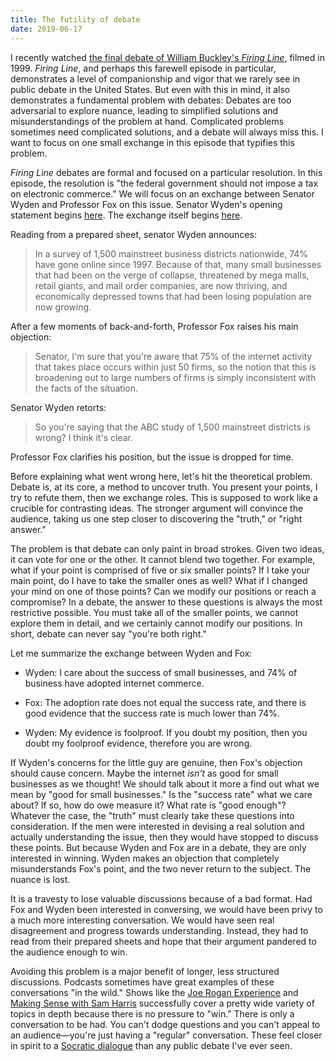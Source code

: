 ```yaml
---
title: The futility of debate
date: 2019-06-17
---
```


I recently watched [the final debate of William Buckley's *Firing
Line*](https://www.youtube.com/watch?v=DzLD7fGtjyg), filmed in 1999. *Firing
Line*, and perhaps this farewell episode in particular, demonstrates a level of
companionship and vigor that we rarely see in public debate in the United
States. But even with this in mind, it also demonstrates a fundamental problem
with debates: Debates are too adversarial to explore nuance, leading to
simplified solutions and misunderstandings of the problem at hand. Complicated
problems sometimes need complicated solutions, and a debate will always miss
this. I want to focus on one small exchange in this episode that typifies this
problem.

*Firing Line* debates are formal and focused on a particular resolution. In
this episode, the resolution is "the federal government should not impose a tax
on electronic commerce." We will focus on an exchange between Senator Wyden and
Professor Fox on this issue. Senator Wyden's opening statement begins
[here](https://www.youtube.com/watch?v=DzLD7fGtjyg&feature=youtu.be&t=2953).
The exchange itself begins [here](https://youtu.be/DzLD7fGtjyg?t=3174).

Reading from a prepared sheet, senator Wyden announces:

> In a survey of 1,500 mainstreet business districts nationwide, 74% have gone
> online since 1997. Because of that, many small businesses that had been on
> the verge of collapse, threatened by mega malls, retail giants, and mail
> order companies, are now thriving, and economically depressed towns that had
> been losing population are now growing.

After a few moments of back-and-forth, Professor Fox raises his main objection:

> Senator, I'm sure that you're aware that 75% of the internet activity that
> takes place occurs within just 50 firms, so the notion that this is
> broadening out to large numbers of firms is simply inconsistent with the
> facts of the situation.

Senator Wyden retorts:

> So you're saying that the ABC study of 1,500 mainstreet districts is wrong? I
> think it's clear.

Professor Fox clarifies his position, but the issue is dropped for time.

Before explaining what went wrong here, let's hit the theoretical problem.
Debate is, at its core, a method to uncover truth. You present your points,
I try to refute them, then we exchange roles. This is supposed to work like
a crucible for contrasting ideas. The stronger argument will convince the
audience, taking us one step closer to discovering the "truth," or "right
answer."

The problem is that debate can only paint in broad strokes. Given two ideas, it
can vote for one or the other. It cannot blend two together. For example, what
if your point is comprised of five or six smaller points? If I take your main
point, do I have to take the smaller ones as well? What if I changed your mind
on one of those points? Can we modify our positions or reach a compromise? In
a debate, the answer to these questions is always the most restrictive
possible. You must take all of the smaller points, we cannot explore them in
detail, and we certainly cannot modify our positions. In short, debate can
never say "you're both right."

Let me summarize the exchange between Wyden and Fox:

- Wyden: I care about the success of small businesses, and 74% of business have
  adopted internet commerce.

- Fox: The adoption rate does not equal the success rate, and there is good
  evidence that the success rate is much lower than 74%.

- Wyden: My evidence is foolproof. If you doubt my position, then you doubt my
  foolproof evidence, therefore you are wrong.

If Wyden's concerns for the little guy are genuine, then Fox's objection should
cause concern. Maybe the internet *isn't* as good for small businesses as we
thought! We should talk about it more a find out what we mean by "good for
small businesses." Is the "success rate" what we care about? If so, how do owe
measure it? What rate is "good enough"? Whatever the case, the "truth" must
clearly take these questions into consideration. If the men were interested in
devising a real solution and actually understanding the issue, then they would
have stopped to discuss these points. But because Wyden and Fox are in
a debate, they are only interested in winning. Wyden makes an objection that
completely misunderstands Fox's point, and the two never return to the subject.
The nuance is lost.

It is a travesty to lose valuable discussions because of a bad format. Had Fox
and Wyden been interested in conversing, we would have been privy to a much
more interesting conversation. We would have seen real disagreement and
progress towards understanding. Instead, they had to read from their prepared
sheets and hope that their argument pandered to the audience enough to win.

Avoiding this problem is a major benefit of longer, less structured
discussions. Podcasts sometimes have great examples of these conversations "in
the wild." Shows like the [Joe Rogan Experience](http://podcasts.joerogan.net/)
and [Making Sense with Sam Harris](https://samharris.org/podcast/) successfully
cover a pretty wide variety of topics in depth because there is no pressure to
"win." There is only a conversation to be had. You can't dodge questions and
you can't appeal to an audience—you're just having a "regular" conversation.
These feel closer in spirit to a [Socratic
dialogue](https://en.wikipedia.org/wiki/Socratic_dialogue) than any public
debate I've ever seen.
